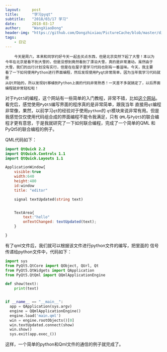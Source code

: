 ```yaml
---
layout:     post
title:      "学习pyqt"
subtitle:   "2018/03/17 学习"
date:       2018-03-17
author:     "WangXiaoDong"
header-img: "https://github.com/Dongzhixiao/PictureCache/blob/master/diaryPic/20180317.jpg?raw=true"
tags:
    - 日记
---
```


```
    今天是周六，本来和同学约好今天一起去买点东西，但是北京突然下起了大雪！本以为
今年在北京是看不到大雪的，但是没想到竟然看到了漂泊大雪，真的是非常激动。虽然由于
大雪，我们的出行计划没有实行，但是在在屋子里学习代码也别有一番滋味。今天，我主要
看了一下如何使用Python进行界面编程，然后发现使用Pyqt非常简单，因为当年我学习代码就是
从Qt开始的，所以发现Qt移植到Python上面的代码非常熟悉！一天差不多就搞定了，以后界面
编程就非常轻松啦！
```

对于`PyQt5`的编程，这个网站有一些简单的入门教程，非常不错，比如<a target="_blank" href="http://bbs.fishc.com/forum.php?mod=viewthread&tid=59816">这个网站</a>。
看完后，感觉使用`PyQt5`编写界面的程序真的是非常简单，跟我当年
直接用`qt`编程非常像，果然，以前学习`qt`的经验对于使用`python`的
`qt`模块来说非常有用。但是我感觉仅仅使用代码组合成的界面编程不能令我满足，只有
`QML`与`PyQt5`的联合编程才更有意思，于是我就研究了一下如何联合编程，完成了一个简单的QML
和PyQt5的联合编程的例子。

QML代码如下：

```main.qml
import QtQuick 2.2
import QtQuick.Controls 1.1
import QtQuick.Layouts 1.1

ApplicationWindow{
    visible:true
    width:640
    height:480
    id:window
    title: "editor"

    signal textUpdated(string text)


    TextArea{
        text:"hello"
        onTextChanged: textUpdated(text);
    }

}
```

有了qml文件后，我们就可以根据该文件进行python文件的编写，把里面的
信号传递给python文件中，代码如下：

```python
import sys
from PyQt5.QtCore import QObject, QUrl, Qt
from PyQt5.QtWidgets import QApplication
from PyQt5.QtQml import QQmlApplicationEngine

def show(text):
    print(text)


if __name__ == "__main__":
  app = QApplication(sys.argv)
  engine = QQmlApplicationEngine()
  engine.load('main.qml')
  win = engine.rootObjects()[0]
  win.textUpdated.connect(show)
  win.show()
  sys.exit(app.exec_())
```

这样，一个简单的python和Qml文件的通信的例子就完成了。